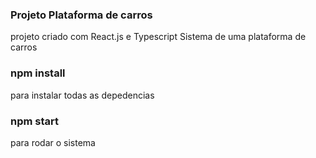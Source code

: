### Projeto Plataforma de carros
projeto criado com React.js e Typescript 
Sistema de uma plataforma de carros 

### npm install
para instalar todas as depedencias


### npm start
para rodar o sistema